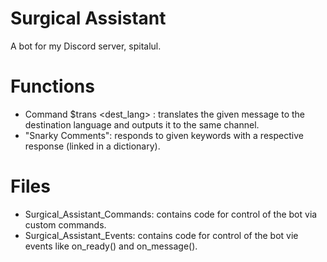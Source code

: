 # Surgical Assistant
A bot for my Discord server, spitalul.

# Functions
- Command $trans <dest_lang> <message>: translates the given message to the destination language and outputs it to the same channel.
- "Snarky Comments": responds to given keywords with a respective response (linked in a dictionary).

# Files
- Surgical_Assistant_Commands: contains code for control of the bot via custom commands.
- Surgical_Assistant_Events: contains code for control of the bot vie events like on_ready() and on_message().
